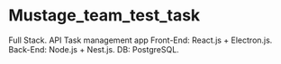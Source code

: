# Mustage_team_test_task

Full Stack. API Task management app Front-End: React.js + Electron.js. Back-End: Node.js + Nest.js. DB: PostgreSQL.
